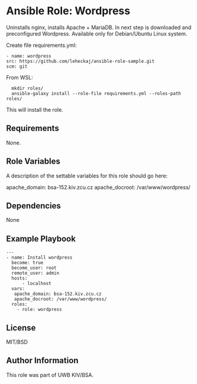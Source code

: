 Ansible Role: Wordpress
=========

Uninstalls nginx, installs Apache + MariaDB. In next step is downloaded and preconfigured Wordpress. Available only for Debian/Ubuntu Linux system.

Create file requirements.yml:
  
    - name: wordpress
    src: https://github.com/leheckaj/ansible-role-sample.git
    scm: git

From WSL:

      mkdir roles/
      ansible-galaxy install --role-file requirements.yml --roles-path roles/


This will install the role.

Requirements
------------

None.

Role Variables
--------------

A description of the settable variables for this role should go here:

  apache_domain: bsa-152.kiv.zcu.cz
  apache_docroot: /var/www/wordpress/
  

Dependencies
------------

None

Example Playbook
----------------

    ---
    - name: Install wordpress
      become: true
      become_user: root
      remote_user: admin
      hosts: 
          - localhost
      vars:
       apache_domain: bsa-152.kiv.zcu.cz
       apache_docroot: /var/www/wordpress/
      roles:
        - role: wordpress
      
      
License
-------

MIT/BSD

Author Information
------------------

This role was part of UWB KIV/BSA.
